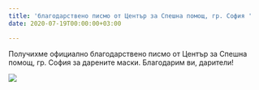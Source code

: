 ```yaml
---
title: 'благодарствено писмо от Център за Спешна помощ, гр. София '
date: 2020-07-19T00:00:00+03:00

---
```

Получихме официално благодарствено писмо от Център за Спешна помощ, гр. София за дарените маски. Благодарим ви, дарители!

![](/images/0d6741b54cc0b1a55decf852e9949716.jpeg)